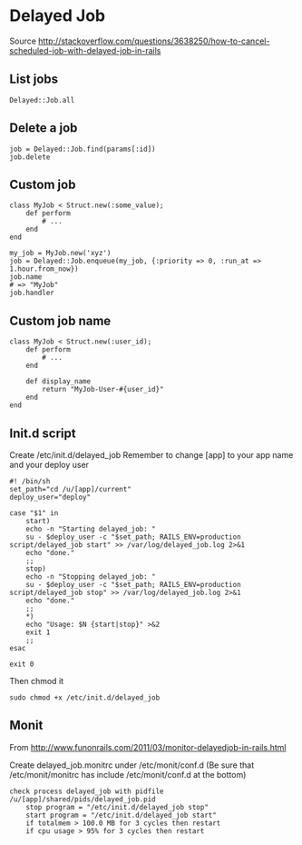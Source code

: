 # Delayed Job

Source http://stackoverflow.com/questions/3638250/how-to-cancel-scheduled-job-with-delayed-job-in-rails

## List jobs

    Delayed::Job.all

## Delete a job

    job = Delayed::Job.find(params[:id])
    job.delete

## Custom job

    class MyJob < Struct.new(:some_value);
        def perform
            # ...
        end
    end

    my_job = MyJob.new('xyz')
    job = Delayed::Job.enqueue(my_job, {:priority => 0, :run_at => 1.hour.from_now})
    job.name
    # => "MyJob"
    job.handler
    
## Custom job name

    class MyJob < Struct.new(:user_id);
        def perform
            # ...
        end

        def display_name
            return "MyJob-User-#{user_id}"
        end 
    end

## Init.d script

Create /etc/init.d/delayed_job
Remember to change [app] to your app name and your deploy user

    #! /bin/sh
    set_path="cd /u/[app]/current"
    deploy_user="deploy"

    case "$1" in
        start)
        echo -n "Starting delayed_job: "
        su - $deploy_user -c "$set_path; RAILS_ENV=production script/delayed_job start" >> /var/log/delayed_job.log 2>&1
        echo "done."
        ;;
        stop)
        echo -n "Stopping delayed_job: "
        su - $deploy_user -c "$set_path; RAILS_ENV=production script/delayed_job stop" >> /var/log/delayed_job.log 2>&1
        echo "done."
        ;;
        *)
        echo "Usage: $N {start|stop}" >&2
        exit 1
        ;;
    esac

    exit 0

Then chmod it

    sudo chmod +x /etc/init.d/delayed_job
    
## Monit

From http://www.funonrails.com/2011/03/monitor-delayedjob-in-rails.html

Create delayed_job.monitrc under /etc/monit/conf.d (Be sure that /etc/monit/monitrc has include /etc/monit/conf.d at the bottom)

    check process delayed_job with pidfile /u/[app]/shared/pids/delayed_job.pid
        stop program = "/etc/init.d/delayed_job stop"
        start program = "/etc/init.d/delayed_job start"
        if totalmem > 100.0 MB for 3 cycles then restart
        if cpu usage > 95% for 3 cycles then restart
